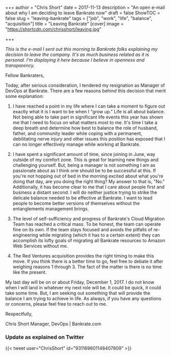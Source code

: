 +++
author = "Chris Short"
date = 2017-11-13
description = "An open e-mail about why I am deciding to leave Bankrate now"
draft = false
ShowTOC = false
slug = "leaving-bankrate"
tags = ["job", "work", "life", "balance", "acquisition"]
title = "Leaving Bankrate"
[cover]
image = "https://shortcdn.com/chrisshort/leaving.jpg"

+++

*This is the e-mail I sent out this morning to Bankrate folks explaining my decision to leave the company. It's as much business related as it is personal. I'm displaying it here because I believe in openness and transparency.*

Fellow Bankraters,

Today, after serious consideration, I tendered my resignation as Manager of DevOps at Bankrate. There are a few reasons behind this decision that merit some explanation:

1. I have reached a point in my life where I can take a moment to figure out exactly what it is I want to be when I "grow up." Life is all about balance. Not being able to take part in significant life events this year has shown me that I need to focus on what matters most to me. It's time I take a deep breath and determine how best to balance the role of husband, father, and community leader while coping with a permanent, debilitating nerve injury and other issues this position has exposed that I can no longer effectively manage while working at Bankrate.

2. I have spent a significant amount of time, since joining in June, way outside of my comfort zone. This is great for learning new things and challenging yourself. But, being a manager is not something I am as passionate about as I think one should be to be successful at this. If you're not hopping out of bed in the morning excited about what you're doing that day, are you doing the right thing? My answer to that is, "No." Additionally, it has become clear to me that I care about people first and business a distant second. I will do neither justice trying to strike the delicate balance needed to be effective at Bankrate. I want to lead people to become better versions of themselves without the entanglements management brings.

3. The level of self-sufficiency and progress of Bankrate's Cloud Migration Team has reached a critical mass. To be honest, the team can operate fine on its own. If the team stays focused and avoids the pitfalls of re-engineering while migrating (which it has to a certain extent) they can accomplish its lofty goals of migrating all Bankrate resources to Amazon Web Services without me.

4. The Red Ventures acquisition provides the right timing to make this move. If you think there is a better time to go, feel free to debate it after weighing reasons 1 through 3. The fact of the matter is there is no time like the present.

My last day will be on or about Friday, December 1, 2017. I do not know when I will land in whatever my next role will be. It could be quick, it could take some time. But, I am seeking out something that will provide the balance I am trying to achieve in life. As always, if you have any questions or concerns, please feel free to reach out to me.

Respectfully,

Chris Short
Manager, DevOps | Bankrate.com

### Update as explained on Twitter

{{< tweet user="ChrisShort" id="931169601148407809" >}}

